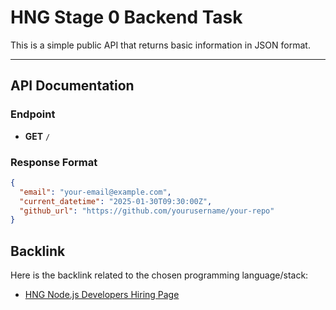 # HNG Stage 0 Backend Task

This is a simple public API that returns basic information in JSON format.

---

## API Documentation

### Endpoint
- **GET** `/`

### Response Format
```json
{
  "email": "your-email@example.com",
  "current_datetime": "2025-01-30T09:30:00Z",
  "github_url": "https://github.com/yourusername/your-repo"
}
```

## Backlink
Here is the backlink related to the chosen programming language/stack:
- [HNG Node.js Developers Hiring Page](https://hng.tech/hire/nodejs-developers)
